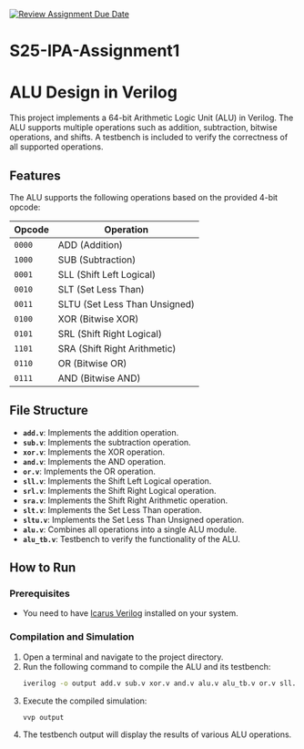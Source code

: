[![Review Assignment Due Date](https://classroom.github.com/assets/deadline-readme-button-22041afd0340ce965d47ae6ef1cefeee28c7c493a6346c4f15d667ab976d596c.svg)](https://classroom.github.com/a/utnnfb5U)
# S25-IPA-Assignment1



# ALU Design in Verilog

This project implements a 64-bit Arithmetic Logic Unit (ALU) in Verilog. The ALU supports multiple operations such as addition, subtraction, bitwise operations, and shifts. A testbench is included to verify the correctness of all supported operations.

## Features

The ALU supports the following operations based on the provided 4-bit opcode:

| Opcode  | Operation                  |
|---------|----------------------------|
| `0000`  | ADD (Addition)             |
| `1000`  | SUB (Subtraction)          |
| `0001`  | SLL (Shift Left Logical)   |
| `0010`  | SLT (Set Less Than)        |
| `0011`  | SLTU (Set Less Than Unsigned) |
| `0100`  | XOR (Bitwise XOR)          |
| `0101`  | SRL (Shift Right Logical)  |
| `1101`  | SRA (Shift Right Arithmetic) |
| `0110`  | OR (Bitwise OR)            |
| `0111`  | AND (Bitwise AND)          |

## File Structure

- **`add.v`**: Implements the addition operation.
- **`sub.v`**: Implements the subtraction operation.
- **`xor.v`**: Implements the XOR operation.
- **`and.v`**: Implements the AND operation.
- **`or.v`**: Implements the OR operation.
- **`sll.v`**: Implements the Shift Left Logical operation.
- **`srl.v`**: Implements the Shift Right Logical operation.
- **`sra.v`**: Implements the Shift Right Arithmetic operation.
- **`slt.v`**: Implements the Set Less Than operation.
- **`sltu.v`**: Implements the Set Less Than Unsigned operation.
- **`alu.v`**: Combines all operations into a single ALU module.
- **`alu_tb.v`**: Testbench to verify the functionality of the ALU.

## How to Run

### Prerequisites
- You need to have [Icarus Verilog](http://iverilog.icarus.com/) installed on your system.

### Compilation and Simulation
1. Open a terminal and navigate to the project directory.
2. Run the following command to compile the ALU and its testbench:
   ```bash
   iverilog -o output add.v sub.v xor.v and.v alu.v alu_tb.v or.v sll.v slt.v sltu.v sra.v srl.v
   ```
3. Execute the compiled simulation:
   ```bash
   vvp output
   ```
4. The testbench output will display the results of various ALU operations.


